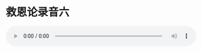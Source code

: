 # 救恩论录音六

<audio style="width: 100%;" preload="false" controls controlslist="nodownload"><source src="//cdn.simai.ml/audio/mp3/old/27407.mp3" type="audio/mpeg">Your browser does not support the audio element.</audio>


